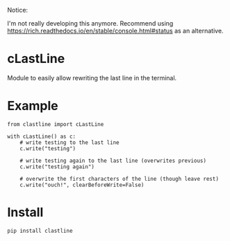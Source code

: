 Notice: 

I'm not really developing this anymore. Recommend using https://rich.readthedocs.io/en/stable/console.html#status as an alternative.

# cLastLine

Module to easily allow rewriting the last line in the terminal.

# Example

```
from clastline import cLastLine

with cLastLine() as c:
    # write testing to the last line
    c.write("testing")

    # write testing again to the last line (overwrites previous)
    c.write("testing again")

    # overwrite the first characters of the line (though leave rest)
    c.write("ouch!", clearBeforeWrite=False)
```

# Install
```
pip install clastline
```
